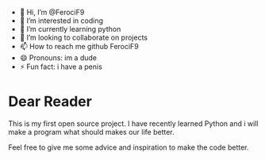 - 👋 Hi, I’m @FerociF9
- 👀 I’m interested in coding
- 🌱 I’m currently learning python
- 💞️ I’m looking to collaborate on projects
- 📫 How to reach me github FerociF9
- 😄 Pronouns: im a dude
- ⚡ Fun fact: i have a penis


# Dear Reader
This is my first open source project.
I have recently learned Python and i will make a program what should makes our life better.

Feel free to give me some advice and inspiration to make the code better.


